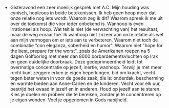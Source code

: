 - Gisteravond een zeer moeilijk gesprek met A.C. Mijn houding was cynisch, hopleoos in beide betekenissen. Ik heb geen hoop meer dat onze relatie nog iets wordt. Waarom zeg ik dit? Waarom spreek ik me uit over de toekomst die voor ieder onbekend is. Wanhoop is even irrationeel als hoop. Wat telt is niet (de verwachting van) het resultaat, maar de weg ernaar toe. Ik wanhoop niet zozeer aan onze relatie als wel aan mijn vermogen om er iets aan te verbeteren. Waarom niet toch de combinatie "con eleganza, soberheid en humor". Waarom niet "hope for the best, prepare for the worst", zoals de Amerikanen roepen na 5 dagen Golfoorlog met meer dan 8000 borbardementsvluchten op Irak en geen duidelijke doorbraak. Deze gedeprimeerdheid leidt tot overmatige concentratie op jezelf, inertie, wanhoop. Terwijl je met meer recht kunt zeggen: erken je eigen beperkingen, bid om kracht, vecht tegen beter weten in voor de goede zaak, die is: onderdak, bescherming en warmte bieden aan Anne-Carien en de kinderen. Vecht voor elk uur, bestrijd het kwaad in jezelf en in anderen. Houd op jezelf aan te staren. Kies je doelen en probeer die te bereiken, zonder je te concentreren op je eigen wonden. Voel je opgenomen in Gods nabijheid.
